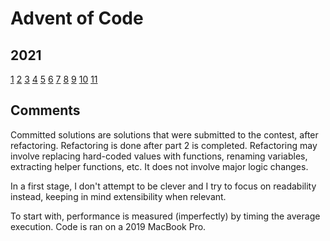 # Advent of Code

## 2021

[1](src/2021/01/index.js)
[2](src/2021/02/index.js)
[3](src/2021/03/index.js)
[4](src/2021/04/index.js)
[5](src/2021/05/index.js)
[6](src/2021/06/index.js)
[7](src/2021/07/index.js)
[8](src/2021/08/index.js)
[9](src/2021/09/index.js)
[10](src/2021/10/index.js)
[11](src/2021/11/index.js)

## Comments

Committed solutions are solutions that were submitted to the contest, after refactoring. Refactoring is done after part 2 is completed. Refactoring may involve replacing hard-coded values with functions, renaming variables, extracting helper functions, etc. It does not involve major logic changes.

In a first stage, I don't attempt to be clever and I try to focus on readability instead, keeping in mind extensibility when relevant.

To start with, performance is measured (imperfectly) by timing the average execution. Code is ran on a 2019 MacBook Pro.
